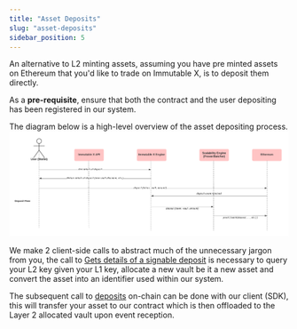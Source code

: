 ```yaml
---
title: "Asset Deposits"
slug: "asset-deposits"
sidebar_position: 5
---
```

An alternative to L2 minting assets, assuming you have pre minted assets on Ethereum that you'd like to trade on Immutable X, is to deposit them directly.

As a **pre-requisite**, ensure that both the contract and the user depositing has been registered in our system.

The diagram below is a high-level overview of the asset depositing process.
![Asset Deposits](../../../static/img/AssetDeposits.png)

We make 2 client-side calls to abstract much of the unnecessary jargon from you, the call to [Gets details of a signable deposit](/reference#/operations/getSignableDeposit) is necessary to query your L2 key given your L1 key, allocate a new vault be it a new asset and convert the asset into an identifier used within our system.

The subsequent call to [deposits](/reference#/operations/listDeposits) on-chain can be done with our client (SDK), this will transfer your asset to our contract which is then offloaded to the Layer 2 allocated vault upon event reception.